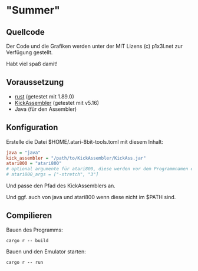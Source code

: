 # "Summer"

## Quellcode

Der Code und die Grafiken werden unter der MIT Lizens (c) p1x3l.net zur Verfügung gestellt.

Habt viel spaß damit!

## Voraussetzung

* [rust](https://rustup.rs/) (getestet mit 1.89.0)
* [KickAssembler](https://theweb.dk/KickAssembler) (getestet mit v5.16)
* Java (für den Assembler)

## Konfiguration

Erstelle die Datei $HOME/.atari-8bit-tools.toml mit diesem Inhalt:

```ini
java = "java"
kick_assembler = "/path/to/KickAssembler/KickAss.jar"
atari800 = "atari800"
# optional argumente für atari800, diese werden vor dem Programmnamen eingefügt:
# atari800_args = ["-stretch", "3"]
```

Und passe den Pfad des KickAssemblers an.

Und ggf. auch von java und atari800 wenn diese nicht im $PATH sind.

## Compilieren

Bauen des Programms:

```shell
cargo r -- build
```

Bauen und den Emulator starten:

```shell
cargo r -- run
```

